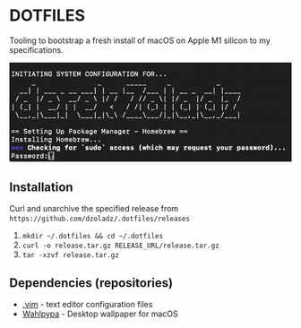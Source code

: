 DOTFILES
========

Tooling to bootstrap a fresh install of macOS on Apple M1 silicon to my specifications.

![screenshot of ASCII text spelling of the name Derek Zoladz](dcz.png)

## Installation

Curl and unarchive the specified release from `https://github.com/dzoladz/.dotfiles/releases`

1. `mkdir ~/.dotfiles && cd ~/.dotfiles`
2. `curl -o release.tar.gz RELEASE_URL/release.tar.gz`
4. `tar -xzvf release.tar.gz`

## Dependencies (repositories)

+ [.vim](https://github.com/dzoladz/.vim) - text editor configuration files
+ [Wahlpypa](https://github.com/dzoladz/wahlpypa) - Desktop wallpaper for macOS
